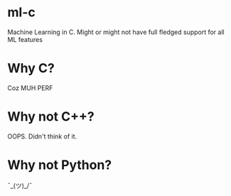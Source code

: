 # ml-c
Machine Learning in C. Might or might not have full fledged support for all ML features

# Why C?
Coz MUH PERF

# Why not C++?
OOPS. Didn't think of it.

# Why not Python?
¯\_(ツ)_/¯
